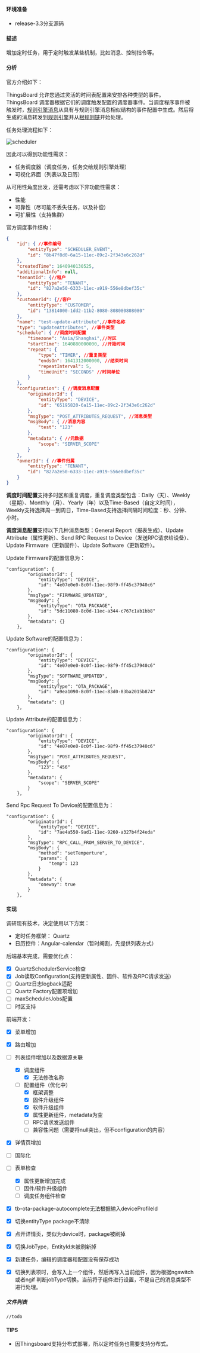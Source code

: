#### 环境准备

- release-3.3分支源码

#### 描述

增加定时任务，用于定时触发某些机制，比如消息、控制指令等。

#### 分析

官方介绍如下：

ThingsBoard 允许您通过灵活的时间表配置来安排各种类型的事件。ThingsBoard 调度器根据它们的调度触发配置的调度器事件。当调度程序事件被触发时，[规则引擎消息](https://thingsboard.io/docs/pe/user-guide/rule-engine-2-0/overview/#rule-engine-message)从具有与规则引擎消息相似结构的事件配置中生成。然后将生成的消息转发到[规则引擎](https://thingsboard.io/docs/pe/user-guide/rule-engine-2-0/re-getting-started/)并从[根规则链](https://thingsboard.io/docs/pe/user-guide/rule-engine-2-0/overview/#rule-chain)开始处理。

任务处理流程如下：

![scheduler](../../image/scheduler.svg)

因此可以得到功能性需求：

- 任务调度器（调度任务，任务交给规则引擎处理）
- 可视化界面（列表以及日历）

从可用性角度出发，还需考虑以下非功能性需求：

- 性能
- 可靠性（尽可能不丢失任务，以及补偿）
- 可扩展性（支持集群）



官方调度事件结构：

```json
{
    "id": { //事件编号
        "entityType": "SCHEDULER_EVENT",
        "id": "8b47f8d0-6a15-11ec-89c2-2f343e6c262d" 
    },
    "createdTime": 1640940130525,
    "additionalInfo": null,
    "tenantId": {//租户
        "entityType": "TENANT",
        "id": "827a2e50-6333-11ec-a919-556e8dbef35c"
    },
    "customerId": {//客户
        "entityType": "CUSTOMER",
        "id": "13814000-1dd2-11b2-8080-808080808080"
    },
    "name": "test-update-attribute",//事件名称
    "type": "updateAttributes", //事件类型
    "schedule": { //调度时间配置
        "timezone": "Asia/Shanghai",//时区
        "startTime": 1640880000000, //开始时间
        "repeat": {
            "type": "TIMER", //重复类型
            "endsOn": 1641312000000, //结束时间
            "repeatInterval": 5,
            "timeUnit": "SECONDS" //时间单位
        }
    },
    "configuration": { //调度消息配置
        "originatorId": {
            "entityType": "DEVICE",
            "id": "65195820-6a15-11ec-89c2-2f343e6c262d"
        },
        "msgType": "POST_ATTRIBUTES_REQUEST", //消息类型
        "msgBody": { //消息内容
            "test": "123"
        },
        "metadata": { //元数据
            "scope": "SERVER_SCOPE"
        }
    },
    "ownerId": { //事件归属
        "entityType": "TENANT",
        "id": "827a2e50-6333-11ec-a919-556e8dbef35c"
    }
}
```



**调度时间配置**支持多时区和重复调度，重复调度类型包含：Daily（天）、Weekly（星期）、Monthly（月）、Yearly（年）以及Time-Based（自定义时间），Weekly支持选择周一到周日，Time-Based支持选择间隔时间粒度：秒、分钟、小时。

**调度消息配置**支持以下几种消息类型：General Report（报表生成）、Update Attribute（属性更新）、Send RPC Request to Device（发送RPC请求给设备）、Update Firmware（更新固件）、Update Software（更新软件）。



Update Firmware的配置信息为：

```
"configuration": {
        "originatorId": {
            "entityType": "DEVICE",
            "id": "4e07e0e0-8c0f-11ec-98f9-ff45c37940c6"
        },
        "msgType": "FIRMWARE_UPDATED",
        "msgBody": {
            "entityType": "OTA_PACKAGE",
            "id": "5dc11080-8c0d-11ec-a344-c767c1ab1bb8"
        },
        "metadata": {}
    },
```

Update Software的配置信息为：

```
"configuration": {
        "originatorId": {
            "entityType": "DEVICE",
            "id": "4e07e0e0-8c0f-11ec-98f9-ff45c37940c6"
        },
        "msgType": "SOFTWARE_UPDATED",
        "msgBody": {
            "entityType": "OTA_PACKAGE",
            "id": "a9ea1090-8c0f-11ec-83d0-83ba2015b874"
        },
        "metadata": {}
    },
```

Update Attribute的配置信息为：

```
"configuration": {
        "originatorId": {
            "entityType": "DEVICE",
            "id": "4e07e0e0-8c0f-11ec-98f9-ff45c37940c6"
        },
        "msgType": "POST_ATTRIBUTES_REQUEST",
        "msgBody": {
            "123": "456"
        },
        "metadata": {
            "scope": "SERVER_SCOPE"
        }
    },
```

Send Rpc Request To Device的配置信息为：

```
"configuration": {
        "originatorId": {
            "entityType": "DEVICE",
            "id": "7ae4a550-9ad1-11ec-9260-a327b4f24eda"
        },
        "msgType": "RPC_CALL_FROM_SERVER_TO_DEVICE",
        "msgBody": {
            "method": "setTemperture",
            "params": {
                "temp": 123
            }
        },
        "metadata": {
            "oneway": true
        }
    },
```



#### 实现

调研现有技术，决定使用以下方案：

- 定时任务框架： Quartz
- 日历控件：Angular-calendar（暂时阉割，先提供列表方式）


后端基本完成，需要优化点：

- [x] QuartzSchedulerService检查
- [x] Job读取Configuration(支持更新属性、固件、软件及RPC请求发送)
- [ ] Quartz日志logback适配
- [ ] Quartz Factory配置项增加
- [ ] maxSchedulerJobs配置
- [ ] 时区支持

前端开发：

- [x] 菜单增加
- [x] 路由增加
- [ ] 列表组件增加以及数据源关联
  - [x] 调度组件
    - [x] 无法修改名称
  - [ ] 配置组件（优化中）
    - [x] 框架调整
    - [x] 固件升级组件
    - [x] 软件升级组件
    - [x] 属性更新组件，metadata为空
    - [ ] RPC请求发送组件
    - [ ] 兼容性问题（需要将null突出，但不configuration的内容）
- [x] 详情页增加
- [ ] 国际化
- [ ] 表单检查
  - [x] 属性更新增加完成
  - [ ] 固件/软件升级组件
  - [ ] 调度任务组件检查

- [x] tb-ota-package-autocomplete无法根据输入deviceProfileId
- [x] 切换entityType package不清除
- [x] 点开详情页，类似为device时，package被刷掉
- [x] 切换JobType，EntityId未被刷新掉
- [x] 新建任务，编辑的调度器和配置没有保存成功
- [x] 切换列表项时，会写入上一个组件，然后再写入当前组件，因为根据ngswitch或者ngif 判断jobType切换。当前将子组件进行设置，不是自己的消息类型不进行处理。





##### 文件列表

```
//todo
```


#### TIPS

- 因Thingsboard支持分布式部署，所以定时任务也需要支持分布式。